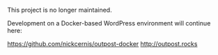 
This project is no longer maintained.

Development on a Docker-based WordPress environment will continue here:

https://github.com/nickcernis/outpost-docker
http://outpost.rocks

